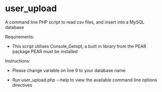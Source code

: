 # user_upload

A command line PHP script to read csv files, and insert into a MySQL database

Requirements:
- This script utilises Console_Getopt, a built in library from the PEAR package
		PEAR must be installed

Instructions:
- Please change variable on line 9 to your database name

- Run user_upload.php --help to view the available command line options directives
